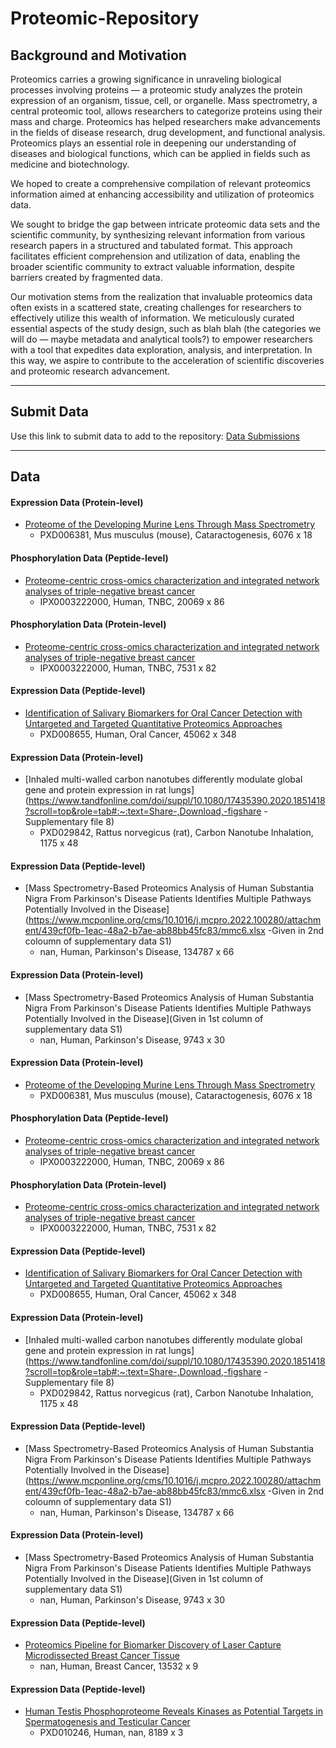 # Proteomic-Repository

## Background and Motivation </h2>

Proteomics carries a growing significance in unraveling biological processes involving proteins — a proteomic study analyzes the protein expression of an organism, tissue, cell, or organelle. Mass spectrometry, a central proteomic tool, allows researchers to categorize proteins using their mass and charge. Proteomics has helped researchers make advancements in the fields of disease research, drug development, and functional analysis. Proteomics plays an essential role in deepening our understanding of diseases and biological functions, which can be applied in fields such as medicine and biotechnology. 

We hoped to create a comprehensive compilation of relevant proteomics information aimed at enhancing accessibility and utilization of proteomics data. 

We sought to bridge the gap between intricate proteomic data sets and the scientific community, by synthesizing relevant information from various research papers in a structured and tabulated format. This approach facilitates efficient comprehension and utilization of data, enabling the broader scientific community to extract valuable information, despite barriers created by fragmented data. 

Our motivation stems from the realization that invaluable proteomics data often exists in a scattered state, creating challenges for researchers to effectively utilize this wealth of information. We meticulously curated essential aspects of the study design, such as blah blah (the categories we will do — maybe metadata and analytical tools?) to empower researchers with a tool that expedites data exploration, analysis, and interpretation. In this way, we aspire to contribute to the acceleration of scientific discoveries and proteomic research advancement.

___
## Submit Data
Use this link to submit data to add to the repository: [Data Submissions](https://forms.gle/iB2HnaXBoyTnCRiN7)
___
## Data

#### Expression Data (Protein-level)
* [Proteome of the Developing Murine Lens Through Mass Spectrometry](https://iovs.arvojournals.org/article.aspx?articleid=2670138)
	* PXD006381, Mus musculus (mouse), Cataractogenesis, 6076 x 18

#### Phosphorylation Data (Peptide-level)
* [Proteome-centric cross-omics characterization and integrated network analyses of triple-negative breast cancer ](https://ars.els-cdn.com/content/image/1-s2.0-S2211124722001875-mmc3.xlsx)
	* IPX0003222000, Human, TNBC, 20069 x 86

#### Phosphorylation Data (Protein-level)
* [Proteome-centric cross-omics characterization and integrated network analyses of triple-negative breast cancer ](https://ars.els-cdn.com/content/image/1-s2.0-S2211124722001875-mmc3.xlsx)
	* IPX0003222000, Human, TNBC, 7531 x 82

#### Expression Data (Peptide-level)
* [Identification of Salivary Biomarkers for Oral Cancer Detection with Untargeted and Targeted Quantitative Proteomics Approaches](https://www.ncbi.nlm.nih.gov/pmc/articles/PMC6731081/bin/152475_0_supp_321762_pqpfdb.xlsx)
	* PXD008655, Human, Oral Cancer, 45062 x 348

#### Expression Data (Protein-level)
* [Inhaled multi-walled carbon nanotubes differently modulate global gene and protein expression in rat lungs](https://www.tandfonline.com/doi/suppl/10.1080/17435390.2020.1851418?scroll=top&role=tab#:~:text=Share-,Download,-figshare -Supplementary file 8)
	* PXD029842, Rattus norvegicus (rat), Carbon Nanotube Inhalation, 1175 x 48

#### Expression Data (Peptide-level)
* [Mass Spectrometry-Based Proteomics Analysis of Human Substantia Nigra From Parkinson's Disease Patients Identifies Multiple Pathways Potentially Involved in the Disease](https://www.mcponline.org/cms/10.1016/j.mcpro.2022.100280/attachment/439cf0fb-1eac-48a2-b7ae-ab88bb45fc83/mmc6.xlsx -Given in 2nd coloumn of supplementary data S1)
	* nan, Human, Parkinson's Disease, 134787 x 66

#### Expression Data (Protein-level)
* [Mass Spectrometry-Based Proteomics Analysis of Human Substantia Nigra From Parkinson's Disease Patients Identifies Multiple Pathways Potentially Involved in the Disease](Given in 1st column of supplementary data S1)
	* nan, Human, Parkinson's Disease, 9743 x 30

#### Expression Data (Protein-level)
* [Proteome of the Developing Murine Lens Through Mass Spectrometry](https://iovs.arvojournals.org/article.aspx?articleid=2670138)
	* PXD006381, Mus musculus (mouse), Cataractogenesis, 6076 x 18

#### Phosphorylation Data (Peptide-level)
* [Proteome-centric cross-omics characterization and integrated network analyses of triple-negative breast cancer ](https://ars.els-cdn.com/content/image/1-s2.0-S2211124722001875-mmc3.xlsx)
	* IPX0003222000, Human, TNBC, 20069 x 86

#### Phosphorylation Data (Protein-level)
* [Proteome-centric cross-omics characterization and integrated network analyses of triple-negative breast cancer ](https://ars.els-cdn.com/content/image/1-s2.0-S2211124722001875-mmc3.xlsx)
	* IPX0003222000, Human, TNBC, 7531 x 82

#### Expression Data (Peptide-level)
* [Identification of Salivary Biomarkers for Oral Cancer Detection with Untargeted and Targeted Quantitative Proteomics Approaches](https://www.ncbi.nlm.nih.gov/pmc/articles/PMC6731081/bin/152475_0_supp_321762_pqpfdb.xlsx)
	* PXD008655, Human, Oral Cancer, 45062 x 348

#### Expression Data (Protein-level)
* [Inhaled multi-walled carbon nanotubes differently modulate global gene and protein expression in rat lungs](https://www.tandfonline.com/doi/suppl/10.1080/17435390.2020.1851418?scroll=top&role=tab#:~:text=Share-,Download,-figshare -Supplementary file 8)
	* PXD029842, Rattus norvegicus (rat), Carbon Nanotube Inhalation, 1175 x 48

#### Expression Data (Peptide-level)
* [Mass Spectrometry-Based Proteomics Analysis of Human Substantia Nigra From Parkinson's Disease Patients Identifies Multiple Pathways Potentially Involved in the Disease](https://www.mcponline.org/cms/10.1016/j.mcpro.2022.100280/attachment/439cf0fb-1eac-48a2-b7ae-ab88bb45fc83/mmc6.xlsx -Given in 2nd coloumn of supplementary data S1)
	* nan, Human, Parkinson's Disease, 134787 x 66

#### Expression Data (Protein-level)
* [Mass Spectrometry-Based Proteomics Analysis of Human Substantia Nigra From Parkinson's Disease Patients Identifies Multiple Pathways Potentially Involved in the Disease](Given in 1st column of supplementary data S1)
	* nan, Human, Parkinson's Disease, 9743 x 30

#### Expression Data (Peptide-level)
* [Proteomics Pipeline for Biomarker Discovery of Laser Capture Microdissected Breast Cancer Tissue](https://static-content.springer.com/esm/art%3A10.1007%2Fs10911-012-9252-6/MediaObjects/10911_2012_9252_MOESM5_ESM.xlsx)
	* nan, Human, Breast Cancer, 13532 x 9

#### Expression Data (Peptide-level)
* [Human Testis Phosphoproteome Reveals Kinases as Potential Targets in Spermatogenesis and Testicular Cancer](https://www.mcponline.org/cms/10.1074/mcp.RA118.001278/attachment/c562a9d9-00e3-48ad-8000-4fdeaa0b6743/mmc1.zip)
	* PXD010246, Human, nan, 8189 x 3